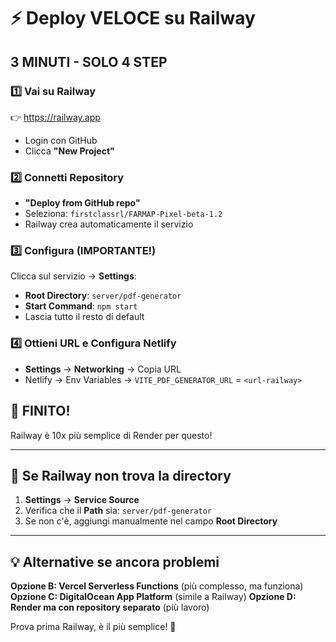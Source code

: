 # ⚡ Deploy VELOCE su Railway

## 3 MINUTI - SOLO 4 STEP

### 1️⃣ Vai su Railway
👉 https://railway.app
- Login con GitHub
- Clicca **"New Project"**

### 2️⃣ Connetti Repository
- **"Deploy from GitHub repo"**
- Seleziona: `firstclassrl/FARMAP-Pixel-beta-1.2`
- Railway crea automaticamente il servizio

### 3️⃣ Configura (IMPORTANTE!)
Clicca sul servizio → **Settings**:
- **Root Directory**: `server/pdf-generator`
- **Start Command**: `npm start`
- Lascia tutto il resto di default

### 4️⃣ Ottieni URL e Configura Netlify
- **Settings** → **Networking** → Copia URL
- Netlify → Env Variables → `VITE_PDF_GENERATOR_URL` = `<url-railway>`

## 🎉 FINITO!

Railway è 10x più semplice di Render per questo!

---

## 🐛 Se Railway non trova la directory

1. **Settings** → **Service Source**
2. Verifica che il **Path** sia: `server/pdf-generator`
3. Se non c'è, aggiungi manualmente nel campo **Root Directory**

---

## 💡 Alternative se ancora problemi

**Opzione B: Vercel Serverless Functions** (più complesso, ma funziona)
**Opzione C: DigitalOcean App Platform** (simile a Railway)
**Opzione D: Render ma con repository separato** (più lavoro)

Prova prima Railway, è il più semplice! 🚂


